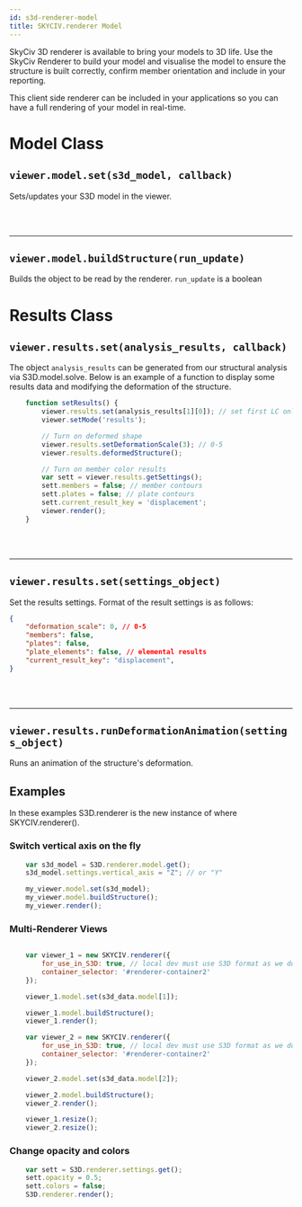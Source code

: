 ```yaml
---
id: s3d-renderer-model
title: SKYCIV.renderer Model
---
```


<!-- <script>function bringToRenderer() {location.hash = "#renderer-container"}</script> -->


SkyCiv 3D renderer is available to bring your models to 3D life. Use the SkyCiv Renderer to build your model and visualise the model to ensure the structure is built correctly, confirm member orientation and include in your reporting.

This client side renderer can be included in your applications so you can have a full rendering of your model in real-time.

<div id="renderer-container"></div>

# Model Class

## `viewer.model.set(s3d_model, callback)`

Sets/updates your S3D model in the viewer.


<br/><br/>

----
## `viewer.model.buildStructure(run_update)`

Builds the object to be read by the renderer. `run_update` is a boolean



# Results Class

## `viewer.results.set(analysis_results, callback)`

The object `analysis_results` can be generated from our structural analysis via S3D.model.solve. Below is an example of a function to display some results data and modifying the deformation of the structure.

```js
	function setResults() {
		viewer.results.set(analysis_results[1][0]); // set first LC only
		viewer.setMode('results');

		// Turn on deformed shape
		viewer.results.setDeformationScale(3); // 0-5
		viewer.results.deformedStructure();

		// Turn on member color results
		var sett = viewer.results.getSettings();
		sett.members = false; // member contours
		sett.plates = false; // plate contours
		sett.current_result_key = 'displacement';
		viewer.render();
	}

```

<br/><br/>

----
## `viewer.results.set(settings_object)`
Set the results settings. Format of the result settings is as follows:
```json
{
	"deformation_scale": 0, // 0-5
	"members": false,
	"plates": false,
	"plate_elements": false, // elemental results
	"current_result_key": "displacement",
}
```


<!-- <br/><br/> -->

<!-- ---- -->
<!-- ## `viewer.results.setCurrentResultKey(key)` -->

<!-- TODO: list keys -->
<!-- Documentation coming soon. -->

<br/><br/>

----
## `viewer.results.runDeformationAnimation(settings_object)`

Runs an animation of the structure's deformation.


## Examples

In these examples S3D.renderer is the new instance of where SKYCIV.renderer().

### Switch vertical axis on the fly
```js
	var s3d_model = S3D.renderer.model.get();
	s3d_model.settings.vertical_axis = "Z"; // or "Y"

	my_viewer.model.set(s3d_model);
	my_viewer.model.buildStructure();
	my_viewer.render();
```

### Multi-Renderer Views
```js

	var viewer_1 = new SKYCIV.renderer({
		for_use_in_S3D: true, // local dev must use S3D format as we don't have S3D.API script
		container_selector: '#renderer-container2'
	});

	viewer_1.model.set(s3d_data.model[1]);

	viewer_1.model.buildStructure();
	viewer_1.render();

	var viewer_2 = new SKYCIV.renderer({
		for_use_in_S3D: true, // local dev must use S3D format as we don't have S3D.API script
		container_selector: '#renderer-container2'
	});

	viewer_2.model.set(s3d_data.model[2]);

	viewer_2.model.buildStructure();
	viewer_2.render();

	viewer_1.resize();
	viewer_2.resize();
```

### Change opacity and colors
```js
	var sett = S3D.renderer.settings.get();
	sett.opacity = 0.5;
	sett.colors = false;
	S3D.renderer.render();
```



